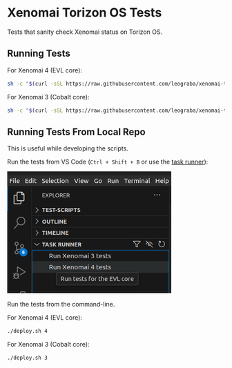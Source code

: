 # Xenomai Torizon OS Tests

Tests that sanity check Xenomai status on Torizon OS.

## Running Tests

For Xenomai 4 (EVL core):

```bash
sh -c "$(curl -sSL https://raw.githubusercontent.com/leograba/xenomai-torizon-tests/refs/heads/main/xenomai4-torizon-tests.sh)"
```

For Xenomai 3 (Cobalt core):

```bash
sh -c "$(curl -sSL https://raw.githubusercontent.com/leograba/xenomai-torizon-tests/refs/heads/main/xenomai3-torizon-tests.sh)"
```

## Running Tests From Local Repo

This is useful while developing the scripts.

Run the tests from VS Code (`Ctrl + Shift + B` or use the [task runner](https://marketplace.visualstudio.com/items?itemName=microhobby.taskrunnercodeplus)):

![Run from VS Code Task Runner](.multimedia/run-vscode.png)

Run the tests from the command-line.

For Xenomai 4 (EVL core):

```bash
./deploy.sh 4
```

For Xenomai 3 (Cobalt core):

```bash
./deploy.sh 3
```

